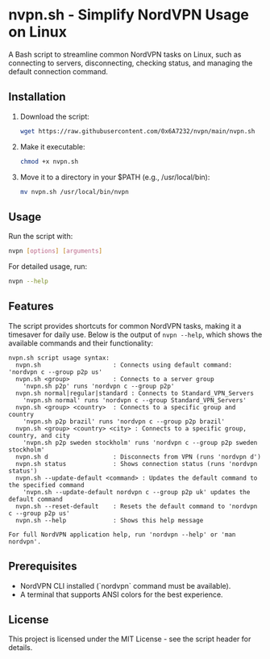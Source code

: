 # nvpn.sh - Simplify NordVPN Usage on Linux

A Bash script to streamline common NordVPN tasks on Linux, such as connecting to servers, disconnecting, checking status, and managing the default connection command.

## Installation

1. Download the script:

   ```bash
   wget https://raw.githubusercontent.com/0x6A7232/nvpn/main/nvpn.sh
   ```

2. Make it executable:

   ```bash
   chmod +x nvpn.sh
   ```

3. Move it to a directory in your \$PATH (e.g., /usr/local/bin):

   ```bash
   mv nvpn.sh /usr/local/bin/nvpn
   ```

## Usage

Run the script with:

```bash
nvpn [options] [arguments]
```

For detailed usage, run:

```bash
nvpn --help
```

## Features

The script provides shortcuts for common NordVPN tasks, making it a timesaver for daily use. 
Below is the output of `nvpn --help`, which shows the available commands and their functionality:

```
nvpn.sh script usage syntax:
  nvpn.sh                    : Connects using default command: 'nordvpn c --group p2p us'
  nvpn.sh <group>            : Connects to a server group
    'nvpn.sh p2p' runs 'nordvpn c --group p2p'
  nvpn.sh normal|regular|standard : Connects to Standard_VPN_Servers
    'nvpn.sh normal' runs 'nordvpn c --group Standard_VPN_Servers'
  nvpn.sh <group> <country>  : Connects to a specific group and country
    'nvpn.sh p2p brazil' runs 'nordvpn c --group p2p brazil'
  nvpn.sh <group> <country> <city> : Connects to a specific group, country, and city
    'nvpn.sh p2p sweden stockholm' runs 'nordvpn c --group p2p sweden stockholm'
  nvpn.sh d                  : Disconnects from VPN (runs 'nordvpn d')
  nvpn.sh status             : Shows connection status (runs 'nordvpn status')
  nvpn.sh --update-default <command> : Updates the default command to the specified command
    'nvpn.sh --update-default nordvpn c --group p2p uk' updates the default command
  nvpn.sh --reset-default    : Resets the default command to 'nordvpn c --group p2p us'
  nvpn.sh --help             : Shows this help message

For full NordVPN application help, run 'nordvpn --help' or 'man nordvpn'.
```

## Prerequisites

- NordVPN CLI installed (\`nordvpn\` command must be available).
- A terminal that supports ANSI colors for the best experience.

## License

This project is licensed under the MIT License - see the script header for details.
